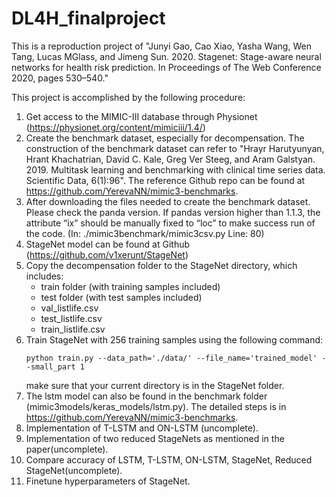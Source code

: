 # DL4H_finalproject

This is a reproduction project of  "Junyi Gao, Cao Xiao, Yasha Wang, Wen Tang, Lucas MGlass, and Jimeng Sun. 2020. Stagenet: Stage-aware
neural networks for health risk prediction. In Proceedings of The Web Conference 2020, pages 530–540."

This project is accomplished by the following procedure:

1. Get access to the MIMIC-III database through Physionet (https://physionet.org/content/mimiciii/1.4/)
2. Create the benchmark dataset, especially for decompensation. The construction of the benchmark dataset can refer to "Hrayr Harutyunyan, Hrant Khachatrian, David C. Kale, Greg Ver Steeg, and Aram Galstyan. 2019. Multitask learning and benchmarking with clinical time series data. Scientific Data, 6(1):96". The reference Github repo can be found at https://github.com/YerevaNN/mimic3-benchmarks.
3. After downloading the files needed to create the benchmark dataset. Please check the panda version. If pandas version higher than 1.1.3, the attribute “ix” should be manually fixed to “loc” to make success run of the code. (In: ./mimic3benchmark/mimic3csv.py Line: 80)
4. StageNet model can be found at Github (https://github.com/v1xerunt/StageNet)
5. Copy the decompensation folder to the StageNet directory, which includes:
   - train folder (with training samples included)
   - test folder (with test samples included)
   - val_listlife.csv
   - test_listlife.csv
   - train_listlife.csv
6. Train StageNet with 256 training samples using the following command:
   ```
   python train.py --data_path='./data/' --file_name='trained_model' --small_part 1
   ```
   make sure that your current directory is in the StageNet folder.
7. The lstm model can also be found in the benchmark folder (mimic3models/keras_models/lstm.py). The detailed steps is in https://github.com/YerevaNN/mimic3-benchmarks.
8. Implementation of T-LSTM and ON-LSTM (uncomplete).
9. Implementation of two reduced StageNets as mentioned in the paper(uncomplete).
10. Compare accuracy of LSTM, T-LSTM, ON-LSTM, StageNet, Reduced StageNet(uncomplete).
11. Finetune hyperparameters of StageNet.
